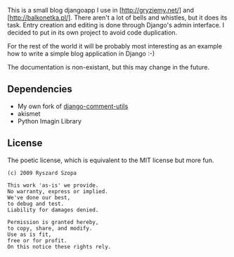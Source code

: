 This is a small blog djangoapp I use in [http://gryziemy.net/] and
[http://balkonetka.pl/]. There aren't a lot of bells and whistles, but
it does its task. Entry creation and editing is done through Django's
admin interface. I decided to put in its own project to avoid code duplication.

For the rest of the world it will be probably most interesting as an
example how to write a simple blog application in Django :-)

The documentation is non-existant, but this may change in the future.

Dependencies
------------
 * My own fork of
   [django-comment-utils](https://github.com/ryszard/django-comment-utils/tree)
 * akismet
 * Python Imagin Library

License
-------

The poetic license, which is equivalent to the MIT license but more fun.

    (c) 2009 Ryszard Szopa

    This work 'as-is' we provide.
    No warranty, express or implied.
    We've done our best,
    to debug and test.
    Liability for damages denied.

    Permission is granted hereby,
    to copy, share, and modify.
    Use as is fit,
    free or for profit.
    On this notice these rights rely.

